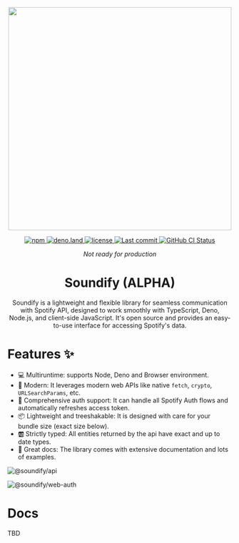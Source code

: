 <div align="center">
  <p align="center">
    <img align="center" width="500px" src="https://user-images.githubusercontent.com/51422045/220605177-226a80c8-9337-4e42-ae40-40787c82a5a9.png">
  </p>
  <p align="center">
    <a href="https://www.npmjs.com/package/@soundify/api">
      <img alt="npm" src="https://img.shields.io/npm/v/@soundify/api?color=1DB954">
    </a>
    <a href="https://deno.land/x/soundify">
      <img alt="deno.land" src="https://img.shields.io/github/v/tag/MellKam/soundify?color=1DB954&label=deno.land%2Fx&logo=deno">
    </a>
    <a href="https://github.com/MellKam/soundify/blob/main/LICENSE">
      <img alt="license" src="https://img.shields.io/github/license/MellKam/soundify?color=1DB954">
    </a>
    <a href="https://github.com/MellKam/soundify/commits/main">
      <img src="https://img.shields.io/github/last-commit/MellKam/soundify?color=1DB954" alt="Last commit" />
    </a>
    <a href="https://github.com/MellKam/soundify/actions">
      <img src="https://img.shields.io/github/actions/workflow/status/MellKam/soundify/ci.yaml?color=1DB954&label=CI&logo=github" alt="GitHub CI Status" />
    </a>
  </p>
</div>

<div align="center">
  <i>Not ready for production</i>
  <strong>
    <h1 align="center">Soundify (ALPHA)</h1>
  </strong>
  <p align="center">
    Soundify is a lightweight and flexible library for seamless communication with Spotify API, designed to work smoothly with TypeScript, Deno, Node.js, and client-side JavaScript. It's open source and provides an easy-to-use interface for accessing Spotify's data.
  </p>
</div>

# Features ✨

- 💻 Multiruntime: supports Node, Deno and Browser environment.
- 🚀 Modern: It leverages modern web APIs like native `fetch`, `crypto`, `URLSearchParams`, etc.
- 🔑 Comprehensive auth support: It can handle all Spotify Auth flows and automatically refreshes access token.
- 📦 Lightweight and treeshakable: It is designed with care for your bundle size (exact size below). 
- 🆎 Strictly typed: All entities returned by the api have exact and up to date types.
- 📖 Great docs: The library comes with extensive documentation and lots of examples.

![@soundify/api](https://deno.bundlejs.com/?q=%40soundify%2Fapi&badge=detailed)

![@soundify/web-auth](https://deno.bundlejs.com/?q=%40soundify%2Fweb-auth&badge=detailed)

# Docs

TBD
